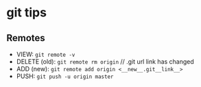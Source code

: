 # git tips

## Remotes

- VIEW: `git remote -v`
- DELETE (old): `git remote rm origin`   // .git url link has changed
- ADD (new): `git remote add origin <__new__.git__link__>`
- PUSH: `git push -u origin master`